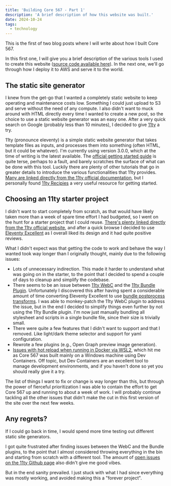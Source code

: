 ```yaml
---
title: 'Building Core 567 - Part 1'
description: 'A brief description of how this website was built.'
date: 2024-10-24
tags:
  - technology
---
```


This is the first of two blog posts where I will write about how I built Core 567.

In this first one, I will give you a brief description of the various tools I used to create this website ([source code available here](https://github.com/guidorota/core567-website)). In the next one, we'll go through how I deploy it to AWS and serve it to the world.

## The static site generator

I knew from the get-go that I wanted a completely static website to keep operating and maintenance costs low. Something I could just upload to S3 and serve without the need of any compute. I also didn't want to muck around with HTML directly every time I wanted to create a new post, so the choice to use a static website generator was an easy one. After a very quick search on Google (probably less than 10 minutes), I decided to give [11ty](https://www.11ty.dev/) a try.

11ty (pronounce eleventy) is a simple static website generator that takes template files as inputs, and processes them into something (often HTML, but it could be whatever). I'm currently using version 3.0.0, which at the time of writing is the latest available. The [official getting started guide](https://www.11ty.dev/docs/) is quite terse, perhaps to a fault, and barely scratches the surface of what can be done with this tool. Luckily there are plenty of other tutorials that go in greater details to introduce the various functionalities that 11ty provides. [Many are linked directly from the 11ty official documentation](https://www.11ty.dev/docs/tutorials/), but I personally found [11ty Recipies](https://11ty.recipes/) a very useful resource for getting started.


## Choosing an 11ty starter project

I didn't want to start completely from scratch, as that would have likely taken more than a week of spare time effort I had budgeted, so I went on the hunt for a starter project that I could reuse. [There's plenty linked directly from the 11ty official website](https://www.11ty.dev/docs/starter/), and after a quick browse I decided to use [Eleventy Excellent](https://eleventy-excellent.netlify.app/) as I overall liked its design and it had quite positive reviews.

What I didn't expect was that getting the code to work and behave the way I wanted took way longer than I originally thought, mainly due to the following issues:

* Lots of unnecessary indirection. This made it harder to understand what was going on in the starter, to the point that I decided to spend a couple of days to cleanup and simplify the codebase.
* There seems to be an issue between [11ty WebC](https://github.com/11ty/webc) and the [11ty Bundle Plugin](https://github.com/11ty/eleventy-plugin-bundle). Unfortunately I discovered this after having spent a considerable amount of time converting Eleventy Excellent to use [bundle postprocess transforms](https://www.11ty.dev/docs/plugins/bundle/#postprocess-the-bundle-output). I was able to monkey-patch the 11ty WebC plugin to address the issue, but in the end I decided to simplify things even further by not using the 11ty Bundle plugin. I'm now just manually bundling all stylesheet and scripts in a single bundle file, since their size is trivially small.
* There were quite a few features that I didn't want to support and that I removed. Like light/dark theme selector and support for yaml configuration.
* Rewrote a few plugins (e.g., Open Graph preview image generation).
* [Issues with hot reload when running in Docker via WSL2](https://www.11ty.dev/docs/watch-serve/#advanced-chokidar-configuration), which hit me as Core 567 was built mainly on a Windows machine using Dev Containers. Off topic, but Dev Containers are an excellent tool to manage development environments, and if you haven't done so yet you should really give it a try.

The list of things I want to fix or change is way longer than this, but through the power of fierceful prioritization I was able to contain the effort to get Core 567 up and running to about a week of work. I will probably continue tackling all the other issues that didn't make the cut in this first version of the site over the next few weeks.


## Any regrets?

If I could go back in time, I would spend more time testing out different static site generators.

I got quite frustrated after finding issues between the WebC and the Bundle plugins, to the point that I almost considered throwing everything in the bin and starting from scratch with a different tool. The amount of [open issues on the 11ty Github page](https://github.com/11ty/eleventy) also didn't give me good vibes.

But in the end sanity prevailed. I just stuck with what I had since everything was mostly working, and avoided making this a "forever project".
